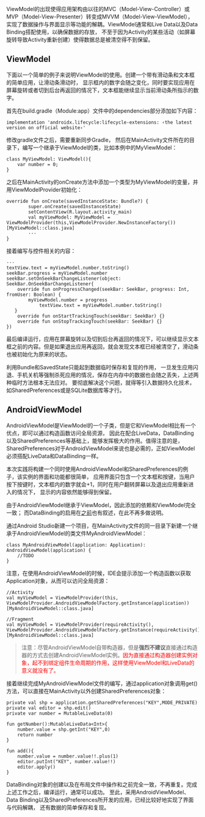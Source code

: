 ViewModel的出现使得应用架构由以往的MVC（Model-View-Controller）或MVP（Model-View-Presenter）转变成MVVM（Model-View-ViewModel）， 实现了数据操作与界面显示等功能的解耦。ViewModel通常和Live Data以及Data Binding搭配使用，以确保数据的存放， 不至于因为Activity的某些活动（如屏幕旋转导致Activity重新创建）使得数据总是被清空得不到保留。

## ViewModel

下面以一个简单的例子来说明ViewModel的使用。创建一个带有滑动条和文本框的简单应用，让滑动条滑动时， 显示框内的数字会随之变化，同时要实现应用在屏幕旋转或者切到后台再返回的情况下，文本框能继续显示当前滑动条所指示的数字。

首先在build.gradle（Module:app）文件中的dependencies部分添加如下内容：

```
implementation 'androidx.lifecycle:lifecycle-extensions: ‹the latest version on official website›'
```

修改gradle文件之后，需要重新同步Gradle， 然后在MainActivity文件所在的目录下，编写一个继承于ViewModel的类，比如本例中的MyViewModel：

```
class MyViewModel: ViewModel(){
    var number = 0;
}
```

之后在MainActivity的onCreate方法中添加一个类型为MyViewModel的变量，并用ViewModelProvider初始化：

```
override fun onCreate(savedInstanceState: Bundle?) {
        super.onCreate(savedInstanceState)
        setContentView(R.layout.activity_main)
        val myViewModel: MyViewModel = ViewModelProvider(this,ViewModelProvider.NewInstanceFactory())[MyViewModel::class.java]
        ···
}
```

接着编写与控件相关的内容：

```
···
textView.text = myViewModel.number.toString()
seekBar.progress = myViewModel.number
seekBar.setOnSeekBarChangeListener(object: SeekBar.OnSeekBarChangeListener{
    override fun onProgressChanged(seekBar: SeekBar, progress: Int, fromUser: Boolean) {
        myViewModel.number = progress
            textView.text = myViewModel.number.toString()
   }
    override fun onStartTrackingTouch(seekBar: SeekBar) {}
    override fun onStopTrackingTouch(seekBar: SeekBar) {}
})
```

最后编译运行，应用在屏幕旋转以及切到后台再返回的情况下，可以继续显示文本框之前的内容。但是如果退出应用再返回，就会发现文本框已经被清空了，滑动条也被初始化为原来的状态。

利用Bundle和SavedState只能起到数据临时保存和复现的作用， 一旦发生应用闪退、手机关机等强制杀死应用的情况，保存在内存中的数据也会随之丢失，上述两种临时方法根本无法应对。 要彻底解决这个问题，就得等引入数据持久化技术，如SharedPreferences或是SQLite数据库等才行。

## AndroidViewModel

AndroidViewModel是ViewModel的一个子类，但是它和ViewModel相比有一个优点，即可以通过构造函数访问全局资源， 因此在配合LiveData，DataBinding以及SharedPreferences等基础上，能够发挥极大的作用。值得注意的是， SharedPreferences对于AndroidViewModel来说也是必需的，正如ViewModel必须搭配LiveData和DataBinding一样。

本次实践将构建一个同时使用AndroidViewModel和SharedPreferences的例子，该实例的界面和功能都很简单， 应用界面只包含一个文本框和按键，当用户按下按键时，文本框内的数字就会+1，同时在用户翻转屏幕以及退出应用重新进入的情况下， 显示的内容依然能够得到保留。

由于AndroidViewModel继承于ViewModel，因此添加的依赖和ViewModel完全一致； 而DataBinding的启用在[之前](Android/db.md)也有叙述，在此不再多做说明。

通过Android Studio新建一个项目，在MainActivity文件的同一目录下新建一个继承于AndroidViewModel的类文件MyAndroidViewModel：

```
class MyAndroidViewModel(application: Application): AndroidViewModel(application) {
    //TODO
}
```

注意，在使用AndroidViewModel的时候，IDE会提示添加一个构造函数以获取Application对象，从而可以访问全局资源：

```
//Activity
val myViewModel = ViewModelProvider(this, ViewModelProvider.AndroidViewModelFactory.getInstance(application))[MyAndroidViewModel::class.java]

//Fragment
val myViewModel = ViewModelProvider(requireActivity(), ViewModelProvider.AndroidViewModelFactory.getInstance(requireActivity().application))[MyAndroidViewModel::class.java]
```

>注意：尽管AndroidViewModel自带构造器，但是**强烈不建议**直接通过构造器的方式去创建AndroidViewModel实例。<font color=red>因为直接通过构造器创建实例对象，起不到绑定组件生命周期的作用，这样使用ViewModel和LiveData的意义就没有了。</font>

接着继续完成MyAndroidViewModel文件的编写，通过application对象调用get()方法，可以直接在MainActivity以外创建SharedPreferences对象：

```
private val shp = application.getSharedPreferences("KEY",MODE_PRIVATE)
private val editor = shp.edit()
private var number = MutableLiveData(0)

fun getNumber():MutableLiveData<Int>{
    number.value = shp.getInt("KEY",0)
    return number
}

fun add(){
    number.value = number.value!!.plus(1)
    editor.putInt("KEY", number.value!!)
    editor.apply()
}
```

DataBinding对象的创建以及在布局文件中操作和之前完全一致，不再重复。完成上述工作之后，编译运行，通常可以成功。 至此，采用AndroidViewModel、Data Binding以及SharedPreferences所开发的应用，已经比较好地实现了界面与代码解耦， 还有数据的简单保存和复现。